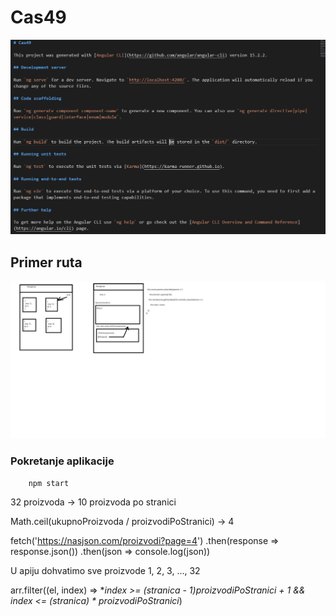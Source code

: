 # Cas49

![Old README](./github_images/Screenshot_1.png)

## Primer ruta

![Primer Ruta](./github_images/Untitled.png)

### Pokretanje aplikacije

```
    npm start
```


32 proizvoda -> 10 proizvoda po stranici

Math.ceil(ukupnoProizvoda / proizvodiPoStranici) -> 4

fetch('https://nasjson.com/proizvodi?page=4')
      .then(response => response.json())
      .then(json => console.log(json))

U apiju dohvatimo sve proizvode 1, 2, 3, ..., 32

arr.filter((el, index) => **index >= (stranica - 1)*proizvodiPoStranici + 1 && index <= (stranica) * proizvodiPoStranici**)